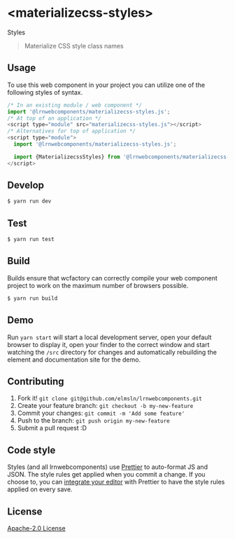 # &lt;materializecss-styles&gt;

Styles
> Materialize CSS style class names

## Usage
To use this web component in your project you can utilize one of the following styles of syntax.

```js
/* In an existing module / web component */
import '@lrnwebcomponents/materializecss-styles.js';
/* At top of an application */
<script type="module" src="materializecss-styles.js"></script>
/* Alternatives for top of application */
<script type="module">
  import '@lrnwebcomponents/materializecss-styles.js';

  import {MaterializecssStyles} from '@lrnwebcomponents/materializecss-styles';
</script>
```

## Develop

```bash
$ yarn run dev
```

## Test

```bash
$ yarn run test
```
## Build
Builds ensure that wcfactory can correctly compile your web component project to
work on the maximum number of browsers possible.
```bash
$ yarn run build
```

## Demo

Run `yarn start` will start a local development server, open your default browser to display it, open your finder to the correct window and start watching the `/src` directory for changes and automatically rebuilding the element and documentation site for the demo.

## Contributing

1. Fork it! `git clone git@github.com/elmsln/lrnwebcomponents.git`
2. Create your feature branch: `git checkout -b my-new-feature`
3. Commit your changes: `git commit -m 'Add some feature'`
4. Push to the branch: `git push origin my-new-feature`
5. Submit a pull request :D

## Code style

Styles (and all lrnwebcomponents) use [Prettier][prettier] to auto-format JS and JSON.  The style rules get applied when you commit a change.  If you choose to, you can [integrate your editor][prettier-ed] with Prettier to have the style rules applied on every save.

[prettier]: https://github.com/prettier/prettier/
[prettier-ed]: https://github.com/prettier/prettier/#editor-integration
[polyserve]: https://github.com/Polymer/polyserve
[web-component-tester]: https://github.com/Polymer/web-component-tester

## License
[Apache-2.0 License](http://opensource.org/licenses/Apache-2.0)